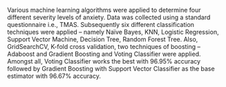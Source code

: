 Various machine learning algorithms were applied to determine four different severity levels of anxiety. Data was collected using a standard questionnaire i.e., TMAS. Subsequently six different classification techniques were applied – namely Naïve Bayes, KNN, Logistic Regression, Support Vector Machine, Decision Tree, Random Forest Tree. Also, GridSearchCV, K-fold cross validation, two techniques of boosting – Adaboost and Gradient Boosting and Voting Classifier were applied. Amongst all, Voting Classifier works the best with 96.95% accuracy followed by Gradient Boosting with Support Vector Classifier as the base estimator with 96.67% accuracy. 

